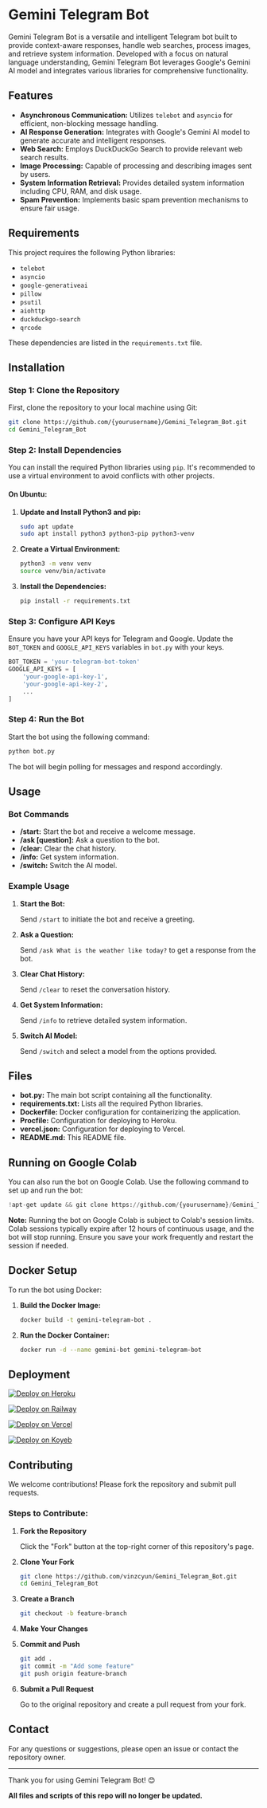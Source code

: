 

# Gemini Telegram Bot

Gemini Telegram Bot is a versatile and intelligent Telegram bot built to provide context-aware responses, handle web searches, process images, and retrieve system information. Developed with a focus on natural language understanding, Gemini Telegram Bot leverages Google's Gemini AI model and integrates various libraries for comprehensive functionality.

## Features

- **Asynchronous Communication:** Utilizes `telebot` and `asyncio` for efficient, non-blocking message handling.
- **AI Response Generation:** Integrates with Google's Gemini AI model to generate accurate and intelligent responses.
- **Web Search:** Employs DuckDuckGo Search to provide relevant web search results.
- **Image Processing:** Capable of processing and describing images sent by users.
- **System Information Retrieval:** Provides detailed system information including CPU, RAM, and disk usage.
- **Spam Prevention:** Implements basic spam prevention mechanisms to ensure fair usage.

## Requirements

This project requires the following Python libraries:

- `telebot`
- `asyncio`
- `google-generativeai`
- `pillow`
- `psutil`
- `aiohttp`
- `duckduckgo-search`
- `qrcode`

These dependencies are listed in the `requirements.txt` file.

## Installation

### Step 1: Clone the Repository

First, clone the repository to your local machine using Git:

```bash
git clone https://github.com/{yourusername}/Gemini_Telegram_Bot.git
cd Gemini_Telegram_Bot
```

### Step 2: Install Dependencies

You can install the required Python libraries using `pip`. It's recommended to use a virtual environment to avoid conflicts with other projects.

#### On Ubuntu:

1. **Update and Install Python3 and pip:**

    ```bash
    sudo apt update
    sudo apt install python3 python3-pip python3-venv
    ```

2. **Create a Virtual Environment:**

    ```bash
    python3 -m venv venv
    source venv/bin/activate
    ```

3. **Install the Dependencies:**

    ```bash
    pip install -r requirements.txt
    ```

### Step 3: Configure API Keys

Ensure you have your API keys for Telegram and Google. Update the `BOT_TOKEN` and `GOOGLE_API_KEYS` variables in `bot.py` with your keys.

```python
BOT_TOKEN = 'your-telegram-bot-token'
GOOGLE_API_KEYS = [
    'your-google-api-key-1',
    'your-google-api-key-2',
    ...
]
```

### Step 4: Run the Bot

Start the bot using the following command:

```bash
python bot.py
```

The bot will begin polling for messages and respond accordingly.

## Usage

### Bot Commands

- **/start:** Start the bot and receive a welcome message.
- **/ask [question]:** Ask a question to the bot.
- **/clear:** Clear the chat history.
- **/info:** Get system information.
- **/switch:** Switch the AI model.

### Example Usage

1. **Start the Bot:**

    Send `/start` to initiate the bot and receive a greeting.

2. **Ask a Question:**

    Send `/ask What is the weather like today?` to get a response from the bot.

3. **Clear Chat History:**

    Send `/clear` to reset the conversation history.

4. **Get System Information:**

    Send `/info` to retrieve detailed system information.

5. **Switch AI Model:**

    Send `/switch` and select a model from the options provided.

## Files

- **bot.py:** The main bot script containing all the functionality.
- **requirements.txt:** Lists all the required Python libraries.
- **Dockerfile:** Docker configuration for containerizing the application.
- **Procfile:** Configuration for deploying to Heroku.
- **vercel.json:** Configuration for deploying to Vercel.
- **README.md:** This README file.

## Running on Google Colab

You can also run the bot on Google Colab. Use the following command to set up and run the bot:

```python
!apt-get update && git clone https://github.com/{yourusername}/Gemini_Telegram_Bot.git && cd Gemini_Telegram_Bot && pip install -r requirements.txt && python bot.py
```

**Note:** Running the bot on Google Colab is subject to Colab's session limits. Colab sessions typically expire after 12 hours of continuous usage, and the bot will stop running. Ensure you save your work frequently and restart the session if needed.

## Docker Setup

To run the bot using Docker:

1. **Build the Docker Image:**

    ```bash
    docker build -t gemini-telegram-bot .
    ```

2. **Run the Docker Container:**

    ```bash
    docker run -d --name gemini-bot gemini-telegram-bot
    ```

## Deployment


[![Deploy on Heroku](https://www.herokucdn.com/deploy/button.svg)](https://heroku.com/deploy)


[![Deploy on Railway](https://railway.app/button.svg)](https://railway.app/new)


[![Deploy on Vercel](https://vercel.com/button)](https://vercel.com/new)


[![Deploy on Koyeb](https://www.koyeb.com/static/images/deploy/button.svg)](https://app.koyeb.com/deploy)

## Contributing

We welcome contributions! Please fork the repository and submit pull requests.

### Steps to Contribute:

1. **Fork the Repository**

    Click the "Fork" button at the top-right corner of this repository's page.

2. **Clone Your Fork**

    ```bash
    git clone https://github.com/vinzcyun/Gemini_Telegram_Bot.git
    cd Gemini_Telegram_Bot
    ```

3. **Create a Branch**

    ```bash
    git checkout -b feature-branch
    ```

4. **Make Your Changes**

5. **Commit and Push**

    ```bash
    git add .
    git commit -m "Add some feature"
    git push origin feature-branch
    ```

6. **Submit a Pull Request**

    Go to the original repository and create a pull request from your fork.


## Contact

For any questions or suggestions, please open an issue or contact the repository owner.

---

Thank you for using Gemini Telegram Bot! 😊

__All files and scripts of this repo will no longer be updated.__
